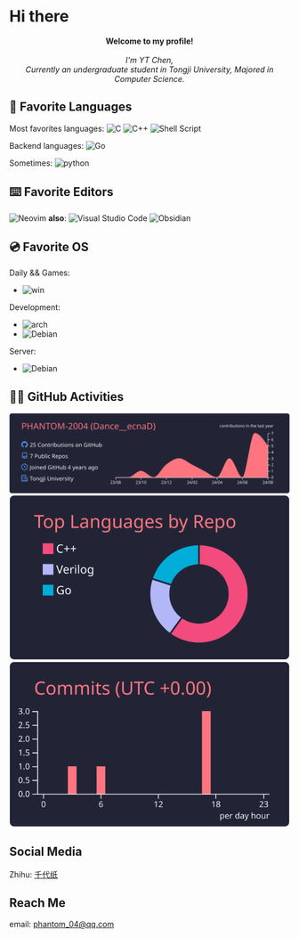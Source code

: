 <!--### Hi there 👋

Here are some ideas to get you started:

- 🔭 I’m currently working on ...
- 🌱 I’m currently learning ...
- 👯 I’m looking to collaborate on ...
- 🤔 I’m looking for help with ...
- 💬 Ask me about ...
- 📫 How to reach me: ...
- 😄 Pronouns: ...
- ⚡ Fun fact: ...
-->

# Hi there

<p align="center">
    <b> Welcome to my profile!</b>
    <br><br>
    <i>
     I'm YT Chen,<br>
     Currently an undergraduate student in Tongji University, Majored in Computer Science.
    </i>
</p>

## 🐣 Favorite Languages

Most favorites languages:
![C](https://img.shields.io/badge/c-black?style=for-the-badge&logo=c)
![C++](https://img.shields.io/badge/c++-black?style=for-the-badge&logo=C%2B%2B)
![Shell Script](https://img.shields.io/badge/shell_script-%23121011.svg?style=for-the-badge&logo=gnu-bash&logoColor=white)

Backend languages:
![Go](https://img.shields.io/badge/go-%2300ADD8.svg?style=for-the-badge&logo=go&logoColor=white)

Sometimes: ![python](https://img.shields.io/badge/python-black?style=for-the-badge&logo=python)

## ⌨️  Favorite Editors

![Neovim](https://img.shields.io/badge/NeoVim-%2357A143.svg?&style=for-the-badge&logo=neovim&logoColor=white)
**also**:  ![Visual Studio Code](https://img.shields.io/badge/Visual%20Studio%20Code-0078d7.svg?style=for-the-badge&logo=visual-studio-code&logoColor=white)
![Obsidian](https://img.shields.io/badge/Obsidian-%23483699.svg?style=for-the-badge&logo=obsidian&logoColor=white)

## 💿 Favorite OS

Daily && Games:

- ![win](https://img.shields.io/badge/windows_11_Pro-black?style=for-the-badge&logo=windows11)

Development:

- ![arch](https://img.shields.io/badge/arch_linux-black?style=for-the-badge&logo=archlinux)
- ![Debian](https://img.shields.io/badge/Debian-D70A53?style=for-the-badge&logo=debian&logoColor=white)

Server:

- ![Debian](https://img.shields.io/badge/Debian-D70A53?style=for-the-badge&logo=debian&logoColor=white)

## 👨‍💻 GitHub Activities
![details](https://raw.githubusercontent.com/PHANTOM-2004/profile-summary-gen/master/profile-summary-card-output/moonlight/0-profile-details.svg)
![language](https://raw.githubusercontent.com/PHANTOM-2004/profile-summary-gen/master/profile-summary-card-output/moonlight/1-repos-per-language.svg)
![productive-time](https://raw.githubusercontent.com/PHANTOM-2004/profile-summary-gen/master/profile-summary-card-output/moonlight/4-productive-time.svg)

<!--
![](https://github-profile-summary-cards.vercel.app/api/cards/profile-details?username=PHANTOM-2004&theme=moonlight)
![](https://github-profile-summary-cards.vercel.app/api/cards/repos-per-language?username=PHANTOM-2004&theme=moonlight)
![](https://github-profile-summary-cards.vercel.app/api/cards/productive-time?username=PHANTOM-2004&theme=moonlight&utcOffset=8)
-->

## Social Media

Zhihu: [千代纸](https://www.zhihu.com/people/qian-dai-zhi-61)

## Reach Me

email: <phantom_04@qq.com>
